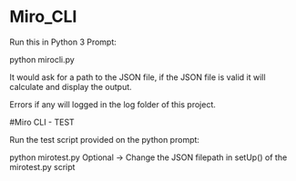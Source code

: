 # Miro_CLI
Run this in Python 3 Prompt: 

python mirocli.py 

It would ask for a path to the JSON file, if the JSON file is valid it will calculate and display the output.

Errors if any will logged in the log folder of this project.

#Miro CLI - TEST

Run the test script provided on the python prompt:

python mirotest.py
Optional -> Change the JSON filepath in setUp() of the mirotest.py script
